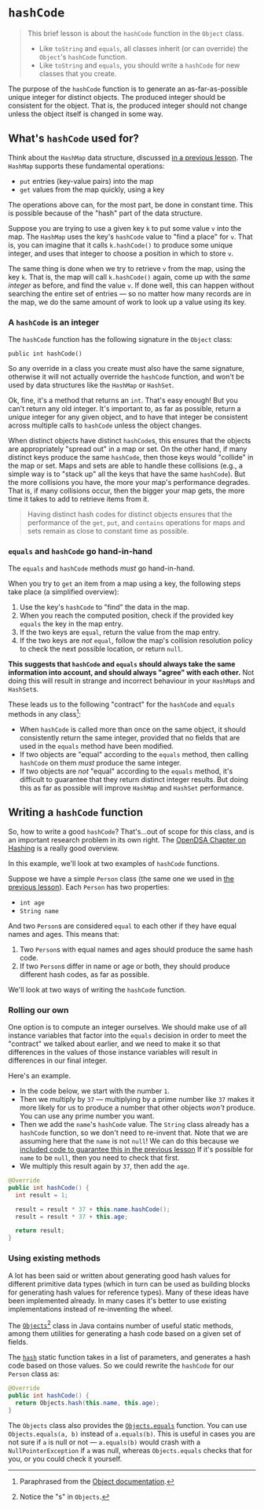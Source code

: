 # `hashCode`

> This brief lesson is about the `hashCode` function in the `Object` class.
> * Like `toString` and `equals`, all classes inherit (or can override) the `Object`'s `hashCode` function.
> * Like `toString` and `equals`, you should write a `hashCode` for new classes that you create.

The purpose of the `hashCode` function is to generate an as-far-as-possible unique integer for distinct objects.
The produced integer should be consistent for the object.
That is, the produced integer should not change unless the object itself is changed in some way.

## What's `hashCode` used for?

Think about the `HashMap` data structure, discussed [in a previous lesson](../03-lists-maps-existing-classes/).
The `HashMap` supports these fundamental operations:

- `put` entries (key-value pairs) into the map
- `get` values from the map quickly, using a key

The operations above can, for the most part, be done in constant time.
This is possible because of the "hash" part of the data structure.

Suppose you are trying to use a given key `k` to put some value `v` into the map.
The `HashMap` uses the key's `hashCode` value to "find a place" for `v`.
That is, you can imagine that it calls `k.hashCode()` to produce some unique integer, and uses that integer to choose a position in which to store `v`.

The same thing is done when we try to retrieve `v` from the map, using the key `k`.
That is, the map will call `k.hashCode()` again, come up with the _same integer_ as before, and find the value `v`.
If done well, this can happen without searching the entire set of entries — so no matter how many records are in the map, we do the same amount of work to look up a value using its key.

### A `hashCode` is an integer

The `hashCode` function has the following signature in the `Object` class:

`public int hashCode()`

So any override in a class you create must also have the same signature, otherwise it will not actually override the `hashCode` function, and won't be used by data structures like the `HashMap` or `HashSet`.

Ok, fine, it's a method that returns an `int`. That's easy enough! But you can't return any old integer. It's important to, as far as possible, return a _unique_ integer for any given object, and to have that integer be consistent across multiple calls to `hashCode` unless the object changes.

When distinct objects have distinct `hashCode`s, this ensures that the objects are appropriately "spread out" in a map or set.
On the other hand, if many distinct keys produce the same `hashCode`, then those keys would "collide" in the map or set.
Maps and sets are able to handle these collisions (e.g., a simple way is to "stack up" all the keys that have the same `hashCode`).
But the more collisions you have, the more your map's performance degrades.
That is, if many collisions occur, then the bigger your map gets, the more time it takes to add to retrieve items from it.

> Having distinct hash codes for distinct objects ensures that the performance of the `get`, `put`, and `contains` operations for maps and sets remain as close to constant time as possible.

### `equals` and `hashCode` go hand-in-hand

The `equals` and `hashCode` methods _must_ go hand-in-hand.

When you try to `get` an item from a map using a key, the following steps take place (a simplified overview):

1. Use the key's `hashCode` to "find" the data in the map.
2. When you reach the computed position, check if the provided key `equals` the key in the map entry.
3. If the two keys are `equal`, return the value from the map entry.
4. If the two keys are _not_ `equal`, follow the map's collision resolution policy to check the next possible location, or return `null`.

**This suggests that `hashCode` and `equals` should always take the same information into account, and should always "agree" with each other.**
Not doing this will result in strange and incorrect behaviour in your `HashMap`s and `HashSet`s.

These leads us to the following "contract" for the `hashCode` and `equals` methods in any class[^javadoc]:

- When `hashCode` is called more than once on the same object, it should consistently return the same integer, provided that no fields that are used in the `equals` method have been modified.
- If two objects are "equal" according to the `equals` method, then calling `hashCode` on them _must_ produce the same integer.
- If two objects are _not_ "equal" according to the `equals` method, it's difficult to guarantee that they return distinct integer results. But doing this as far as possible will improve `HashMap` and `HashSet` performance.

## Writing a `hashCode` function

So, how to write a good `hashCode`?
That's...out of scope for this class, and is an important research problem in its own right.
The [OpenDSA Chapter on Hashing](https://opendsa-server.cs.vt.edu/ODSA/Books/Everything/html/HashIntro.html) is a really good overview.

In this example, we'll look at two examples of `hashCode` functions.

Suppose we have a simple `Person` class (the same one we used in [the previous lesson](../11_inheritance_equality/)). Each `Person` has two properties:

- `int age`
- `String name`

And two `Person`s are considered `equal` to each other if they have equal names and ages.
This means that:

1. Two `Person`s with equal names and ages should produce the same hash code.
2. If two `Person`s differ in name or age or both, they should produce different hash codes, as far as possible.

We'll look at two ways of writing the `hashCode` function.

### Rolling our own

One option is to compute an integer ourselves.
We should make use of all instance variables that factor into the `equals` decision in order to meet the "contract" we talked about earlier, and we need to make it so that differences in the values of those instance variables will result in differences in our final integer.

Here's an example.

- In the code below, we start with the number `1`.
- Then we multiply by `37` — multiplying by a prime number like `37` makes it more likely for us to produce a number that other objects _won't_ produce. You can use any prime number you want.
- Then we add the `name`'s `hashCode` value. The `String` class already has a `hashCode` function, so we don't need to re-invent that. Note that we are assuming here that the `name` is not `null`! We can do this because we [included code to guarantee this in the previous lesson](../11-inheritance-equality#equals) If it's possible for `name` to be `null`, then you need to check that first.
- We multiply this result again by `37`, then add the `age`.

```java
@Override
public int hashCode() {
  int result = 1;

  result = result * 37 + this.name.hashCode();
  result = result * 37 + this.age;

  return result;
}
```

### Using existing methods

A lot has been said or written about generating good hash values for different primitive data types (which in turn can be used as building blocks for generating hash values for reference types).
Many of these ideas have been implemented already.
In many cases it's better to use existing implementations instead of re-inventing the wheel.

The [`Objects`](https://docs.oracle.com/en/java/javase/21/docs/api/java.base/java/util/Objects.html)[^s] class in Java contains number of useful static methods, among them utilities for generating a hash code based on a given set of fields.

[^s]: Notice the "s" in `Objects`.

The [`hash`](https://docs.oracle.com/en/java/javase/21/docs/api/java.base/java/util/Objects.html#hash(java.lang.Object...)) static function takes in a list of parameters, and generates a hash code based on those values.
So we could rewrite the `hashCode` for our `Person` class as:

```java
@Override
public int hashCode() {
  return Objects.hash(this.name, this.age);
}
```

The `Objects` class also provides the [`Objects.equals`](https://docs.oracle.com/en/java/javase/21/docs/api/java.base/java/util/Objects.html#equals(java.lang.Object,java.lang.Object)) function. You can use `Objects.equals(a, b)` instead of `a.equals(b)`.
This is useful in cases you are not sure if `a` is null or not — `a.equals(b)` would crash with a `NullPointerException` if `a` was null, whereas `Objects.equals` checks that for you, or you could check it yourself.

[^javadoc]: Paraphrased from the [Object documentation](https://docs.oracle.com/en/java/javase/21/docs/api/java.base/java/lang/Object.html#hashCode()).
